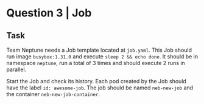 # Question 3 | Job

## Task
Team Neptune needs a Job template located at `job.yaml`. This Job should run image `busybox:1.31.0` and execute `sleep 2 && echo done`. It should be in namespace `neptune`, run a total of 3 times and should execute 2 runs in parallel.

Start the Job and check its history. Each pod created by the Job should have the label `id: awesome-job`. The job should be named `neb-new-job` and the container `neb-new-job-container`.
